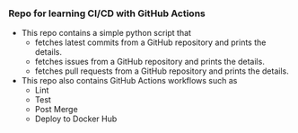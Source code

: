 ### Repo for learning CI/CD with GitHub Actions
  - This repo contains a simple python script that 
    - fetches latest commits from a GitHub repository and prints the details.
    - fetches issues from a GitHub repository and prints the details.
    - fetches pull requests from a GitHub repository and prints the details.
  - This repo also contains GitHub Actions workflows such as 
    - Lint
    - Test
    - Post Merge
    - Deploy to Docker Hub